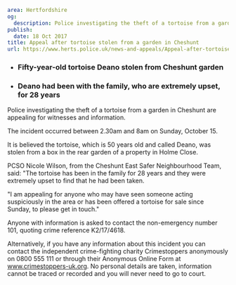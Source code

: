 ```yaml
area: Hertfordshire
og:
  description: Police investigating the theft of a tortoise from a garden in Cheshunt are appealing for witnesses and information.
publish:
  date: 18 Oct 2017
title: Appeal after tortoise stolen from a garden in Cheshunt
url: https://www.herts.police.uk/news-and-appeals/Appeal-after-tortoise-stolen-from-a-garden-in-Cheshunt
```

* ### Fifty-year-old tortoise Deano stolen from Cheshunt garden

 * ### Deano had been with the family, who are extremely upset, for 28 years

Police investigating the theft of a tortoise from a garden in Cheshunt are appealing for witnesses and information.

The incident occurred between 2.30am and 8am on Sunday, October 15.

It is believed the tortoise, which is 50 years old and called Deano, was stolen from a box in the rear garden of a property in Holme Close.

PCSO Nicole Wilson, from the Cheshunt East Safer Neighbourhood Team, said: "The tortoise has been in the family for 28 years and they were extremely upset to find that he had been taken.

"I am appealing for anyone who may have seen someone acting suspiciously in the area or has been offered a tortoise for sale since Sunday, to please get in touch."

Anyone with information is asked to contact the non-emergency number 101, quoting crime reference K2/17/4618.

Alternatively, if you have any information about this incident you can contact the independent crime-fighting charity Crimestoppers anonymously on 0800 555 111 or through their Anonymous Online Form at www.crimestoppers-uk.org. No personal details are taken, information cannot be traced or recorded and you will never need to go to court.
